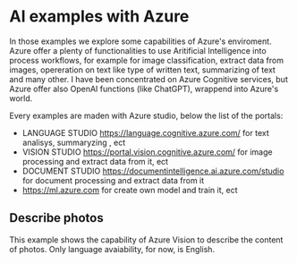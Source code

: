 # AI examples with Azure

In those examples we explore some capabilities of Azure's enviroment. \
Azure offer a plenty of functionalities to use  Aritificial Intelligence into process workflows, for example for image classification, extract data from images, opereration on text like type of written text, summarizing of text and many other.
I have been concentrated on Azure Cognitive services, but Azure offer also OpenAI functions (like ChatGPT), wrappend into Azure's world.

Every examples are maden with Azure studio, below the list of the portals:
- LANGUAGE STUDIO https://language.cognitive.azure.com/ for text analisys, summaryzing , ect
- VISION STUDIO https://portal.vision.cognitive.azure.com/ for image processing and extract data from it, ect
- DOCUMENT STUDIO https://documentintelligence.ai.azure.com/studio for document processing and extract data from it
- https://ml.azure.com for create own model and train it, ect

## Describe photos
This example shows the capability of Azure Vision to describe the content of photos. Only language avaiability, for now, is English.